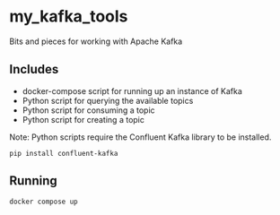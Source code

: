 # my_kafka_tools
Bits and pieces for working with Apache Kafka

## Includes
* docker-compose script for running up an instance of Kafka
* Python script for querying the available topics
* Python script for consuming a topic
* Python script for creating a topic

Note: Python scripts require the Confluent Kafka library to be installed.
```
pip install confluent-kafka
```

## Running
```
docker compose up
```
